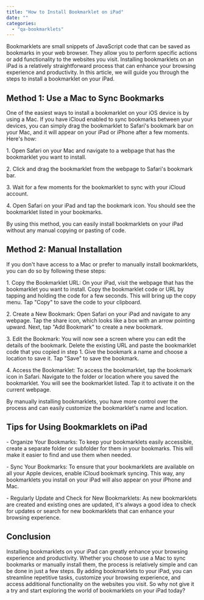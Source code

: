 ```yaml
---
title: "How to Install Bookmarklet on iPad"
date: ""
categories: 
  - "qa-bookmarklets"
---
```


Bookmarklets are small snippets of JavaScript code that can be saved as bookmarks in your web browser. They allow you to perform specific actions or add functionality to the websites you visit. Installing bookmarklets on an iPad is a relatively straightforward process that can enhance your browsing experience and productivity. In this article, we will guide you through the steps to install a bookmarklet on your iPad.

## Method 1: Use a Mac to Sync Bookmarks

One of the easiest ways to install a bookmarklet on your iOS device is by using a Mac. If you have iCloud enabled to sync bookmarks between your devices, you can simply drag the bookmarklet to Safari's bookmark bar on your Mac, and it will appear on your iPad or iPhone after a few moments. Here's how:

1\. Open Safari on your Mac and navigate to a webpage that has the bookmarklet you want to install.

2\. Click and drag the bookmarklet from the webpage to Safari's bookmark bar.

3\. Wait for a few moments for the bookmarklet to sync with your iCloud account.

4\. Open Safari on your iPad and tap the bookmark icon. You should see the bookmarklet listed in your bookmarks.

By using this method, you can easily install bookmarklets on your iPad without any manual copying or pasting of code.

## Method 2: Manual Installation

If you don't have access to a Mac or prefer to manually install bookmarklets, you can do so by following these steps:

1\. Copy the Bookmarklet URL: On your iPad, visit the webpage that has the bookmarklet you want to install. Copy the bookmarklet code or URL by tapping and holding the code for a few seconds. This will bring up the copy menu. Tap "Copy" to save the code to your clipboard.

2\. Create a New Bookmark: Open Safari on your iPad and navigate to any webpage. Tap the share icon, which looks like a box with an arrow pointing upward. Next, tap "Add Bookmark" to create a new bookmark.

3\. Edit the Bookmark: You will now see a screen where you can edit the details of the bookmark. Delete the existing URL and paste the bookmarklet code that you copied in step 1. Give the bookmark a name and choose a location to save it. Tap "Save" to save the bookmark.

4\. Access the Bookmarklet: To access the bookmarklet, tap the bookmark icon in Safari. Navigate to the folder or location where you saved the bookmarklet. You will see the bookmarklet listed. Tap it to activate it on the current webpage.

By manually installing bookmarklets, you have more control over the process and can easily customize the bookmarklet's name and location.

## Tips for Using Bookmarklets on iPad

\- Organize Your Bookmarks: To keep your bookmarklets easily accessible, create a separate folder or subfolder for them in your bookmarks. This will make it easier to find and use them when needed.

\- Sync Your Bookmarks: To ensure that your bookmarklets are available on all your Apple devices, enable iCloud bookmark syncing. This way, any bookmarklets you install on your iPad will also appear on your iPhone and Mac.

\- Regularly Update and Check for New Bookmarklets: As new bookmarklets are created and existing ones are updated, it's always a good idea to check for updates or search for new bookmarklets that can enhance your browsing experience.

## Conclusion

Installing bookmarklets on your iPad can greatly enhance your browsing experience and productivity. Whether you choose to use a Mac to sync bookmarks or manually install them, the process is relatively simple and can be done in just a few steps. By adding bookmarklets to your iPad, you can streamline repetitive tasks, customize your browsing experience, and access additional functionality on the websites you visit. So why not give it a try and start exploring the world of bookmarklets on your iPad today?
